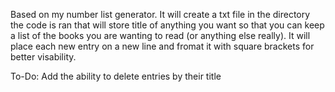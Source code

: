 Based on my number list generator. It will create a txt file in the directory the code is ran that will store title of anything you want so that you can keep a list of the books you are wanting to read (or anything else really).
It will place each new entry on a new line and fromat it with square brackets for better visability.

To-Do:
Add the ability to delete entries by their title
